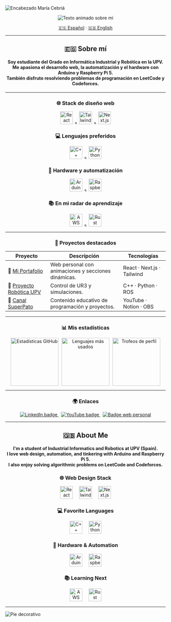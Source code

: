 <!-- Encabezado dinámico (cápsula) -->
<picture>
  <source media="(prefers-color-scheme: dark)" srcset="https://capsule-render.vercel.app/api?type=cylinder&height=100&section=header&text=Mar%C3%ADa%20Cebri%C3%A1&fontSize=70&fontColor=FFD700&animation=scaleIn&color=0D1117" />
  <img alt="Encabezado María Cebriá" src="https://capsule-render.vercel.app/api?type=cylinder&height=100&section=header&text=Mar%C3%ADa%20Cebri%C3%A1&fontSize=70&fontColor=191970&animation=scaleIn&color=F6F8FA" />
</picture>

<!-- Typing SVG dinámico -->
<p align="center">
  <picture>
    <source media="(prefers-color-scheme: dark)" srcset="https://readme-typing-svg.demolab.com?font=Fira+Code&weight=500&size=22&pause=1200&color=FFD700&center=true&vCenter=true&width=640&lines=Inform%C3%A1tica+Industrial+y+Rob%C3%B3tica+%40+UPV;Web+%2B+Automatizaci%C3%B3n+%2B+Hardware;Learning+never+stops+%F0%9F%93%9A" />
    <img alt="Texto animado sobre mí" src="https://readme-typing-svg.demolab.com?font=Fira+Code&weight=500&size=22&pause=1200&color=191970&center=true&vCenter=true&width=640&lines=Inform%C3%A1tica+Industrial+y+Rob%C3%B3tica+%40+UPV;Web+%2B+Automatizaci%C3%B3n+%2B+Hardware;Aprendiendo+siempre+%F0%9F%93%9A" />
  </picture>
</p>

<p align="center">
  <a href="#es">🇪🇸 Español</a> · <a href="#en">🇬🇧 English</a>
</p>

---

<h2 id="es" align="center">🇪🇸 Sobre mí</h2>

<h4 align="center">
Soy estudiante del Grado en Informática Industrial y Robótica en la UPV.<br/>
Me apasiona el desarrollo web, la automatización y el hardware con Arduino y Raspberry Pi 5.<br/>
También disfruto resolviendo problemas de programación en LeetCode y Codeforces.
</h4>

---

<h3 align="center">🌐 Stack de diseño web</h3>

<p align="center" aria-label="Frameworks de desarrollo web">
  <img src="https://cdn.jsdelivr.net/gh/devicons/devicon/icons/react/react-original.svg" height="40" alt="React" />
  <img width="12" alt="separador" />
  <img src="https://cdn.simpleicons.org/tailwindcss/06B6D4" height="40" alt="Tailwind CSS" />
  <img width="12" alt="separador" />
  <img src="https://cdn.simpleicons.org/nextdotjs/000000" height="40" alt="Next.js" />
</p>

<h3 align="center">💻 Lenguajes preferidos</h3>

<p align="center" aria-label="Lenguajes preferidos">
  <img src="https://cdn.jsdelivr.net/gh/devicons/devicon/icons/cplusplus/cplusplus-original.svg" height="40" alt="C++" />
  <img width="12" alt="separador" />
  <img src="https://cdn.jsdelivr.net/gh/devicons/devicon/icons/python/python-original.svg" height="40" alt="Python" />
</p>

<h3 align="center">🔧 Hardware y automatización</h3>

<p align="center" aria-label="Tecnologías de hardware">
  <img src="https://cdn.jsdelivr.net/gh/devicons/devicon/icons/arduino/arduino-original.svg" height="40" alt="Arduino" />
  <img width="12" alt="separador" />
  <img src="https://cdn.jsdelivr.net/gh/devicons/devicon/icons/raspberrypi/raspberrypi-original.svg" height="40" alt="Raspberry Pi" />
</p>

<h3 align="center">📚 En mi radar de aprendizaje</h3>

<p align="center" aria-label="Tecnologías por aprender">
  <img src="https://cdn.jsdelivr.net/gh/devicons/devicon/icons/amazonwebservices/amazonwebservices-line-wordmark.svg" height="40" alt="AWS" />
  <img width="12" alt="separador" />
  <img src="https://cdn.jsdelivr.net/gh/devicons/devicon/icons/rust/rust-original.svg" height="40" alt="Rust" />
</p>

---

<h3 align="center">🚀 Proyectos destacados</h3>

<div align="center">

| Proyecto | Descripción | Tecnologías |
|---|---|---|
| 🧠 [Mi Portafolio](https://mariacebria.com) | Web personal con animaciones y secciones dinámicas. | React · Next.js · Tailwind |
| 🤖 [Proyecto Robótica UPV](https://github.com/MariaCebriaF/robotics-lab) | Control de UR3 y simulaciones. | C++ · Python · ROS |
| 🦆 [Canal SuperPato](https://www.youtube.com/@MariaCebriaF) | Contenido educativo de programación y proyectos. | YouTube · Notion · OBS |

</div>

---

<h3 align="center">📊 Mis estadísticas</h3>

<div align="center" style="display:flex;flex-wrap:wrap;gap:10px;justify-content:center;align-items:center;">

  <!-- Stats card dinámico -->
  <picture>
    <source media="(prefers-color-scheme: dark)" srcset="https://github-readme-stats.vercel.app/api?username=MariaCebriaF&show_icons=true&theme=github_dark&hide_border=false&include_all_commits=true&count_private=true&rank_icon=github" />
    <img alt="Estadísticas GitHub" height="150" src="https://github-readme-stats.vercel.app/api?username=MariaCebriaF&show_icons=true&theme=default&hide_border=false&include_all_commits=true&count_private=true&rank_icon=github" />
  </picture>

  <!-- Top languages dinámico -->
  <picture>
    <source media="(prefers-color-scheme: dark)" srcset="https://github-readme-stats.vercel.app/api/top-langs?username=MariaCebriaF&layout=compact&langs_count=6&theme=github_dark&hide_border=false" />
    <img alt="Lenguajes más usados" height="150" src="https://github-readme-stats.vercel.app/api/top-langs?username=MariaCebriaF&layout=compact&langs_count=6&theme=default&hide_border=false" />
  </picture>

  <!-- Trophies dinámico -->
  <picture>
    <source media="(prefers-color-scheme: dark)" srcset="https://github-profile-trophy.vercel.app?username=MariaCebriaF&theme=darkhub&column=-1&row=1&margin-w=8&margin-h=8" />
    <img alt="Trofeos de perfil" height="150" src="https://github-profile-trophy.vercel.app?username=MariaCebriaF&theme=flat&column=-1&row=1&margin-w=8&margin-h=8" />
  </picture>

</div>

---

<h3 align="center">🌍 Enlaces</h3>

<p align="center">
  <a href="https://www.linkedin.com/in/mariacebriafernandez/" target="_blank" aria-label="LinkedIn de María Cebriá">
    <picture>
      <source media="(prefers-color-scheme: dark)" srcset="https://img.shields.io/badge/LinkedIn-María%20Cebriá-0A66C2?style=flat&logo=linkedin&logoColor=white" />
      <img alt="LinkedIn badge" src="https://img.shields.io/badge/LinkedIn-María%20Cebriá-0A66C2?style=flat&logo=linkedin&logoColor=white" />
    </picture>
  </a>
  &nbsp;
  <a href="https://www.youtube.com/@MariaCebriaF" target="_blank" aria-label="YouTube de María Cebriá">
    <picture>
      <source media="(prefers-color-scheme: dark)" srcset="https://img.shields.io/badge/YouTube-@MariaCebriaF-FF0000?style=flat&logo=youtube&logoColor=white" />
      <img alt="YouTube badge" src="https://img.shields.io/badge/YouTube-@MariaCebriaF-FF0000?style=flat&logo=youtube&logoColor=white" />
    </picture>
  </a>
  &nbsp;
  <a href="https://mariacebria.com" target="_blank" aria-label="Sitio web de María Cebriá">
    <picture>
      <source media="(prefers-color-scheme: dark)" srcset="https://img.shields.io/badge/🌐_Visita_mi_web-mariacebria.com-0D1117?style=flat" />
      <img alt="Badge web personal" src="https://img.shields.io/badge/🌐_Visita_mi_web-mariacebria.com-F6F8FA?style=flat" />
    </picture>
  </a>
</p>

---

<h2 id="en" align="center">🇬🇧 About Me</h2>

<h4 align="center">
I'm a student of Industrial Informatics and Robotics at UPV (Spain).<br/>
I love web design, automation, and tinkering with Arduino and Raspberry Pi 5.<br/>
I also enjoy solving algorithmic problems on LeetCode and Codeforces.
</h4>

<h3 align="center">🌐 Web Design Stack</h3>

<p align="center">
  <img src="https://cdn.jsdelivr.net/gh/devicons/devicon/icons/react/react-original.svg" height="40" alt="React" />
  <img width="12" />
  <img src="https://cdn.simpleicons.org/tailwindcss/06B6D4" height="40" alt="Tailwind CSS" />
  <img width="12" />
  <img src="https://cdn.simpleicons.org/nextdotjs/000000" height="40" alt="Next.js" />
</p>

<h3 align="center">💻 Favorite Languages</h3>

<p align="center">
  <img src="https://cdn.jsdelivr.net/gh/devicons/devicon/icons/cplusplus/cplusplus-original.svg" height="40" alt="C++" />
  <img width="12" />
  <img src="https://cdn.jsdelivr.net/gh/devicons/devicon/icons/python/python-original.svg" height="40" alt="Python" />
</p>

<h3 align="center">🔧 Hardware & Automation</h3>

<p align="center">
  <img src="https://cdn.jsdelivr.net/gh/devicons/devicon/icons/arduino/arduino-original.svg" height="40" alt="Arduino" />
  <img width="12" />
  <img src="https://cdn.jsdelivr.net/gh/devicons/devicon/icons/raspberrypi/raspberrypi-original.svg" height="40" alt="Raspberry Pi" />
</p>

<h3 align="center">📚 Learning Next</h3>

<p align="center">
  <img src="https://cdn.jsdelivr.net/gh/devicons/devicon/icons/amazonwebservices/amazonwebservices-line-wordmark.svg" height="40" alt="AWS" />
  <img width="12" />
  <img src="https://cdn.jsdelivr.net/gh/devicons/devicon/icons/rust/rust-original.svg" height="40" alt="Rust" />
</p>

---

<!-- Pie dinámico (cápsula) -->
<picture>
  <source media="(prefers-color-scheme: dark)" srcset="https://capsule-render.vercel.app/api?type=cylinder&height=100&section=footer&fontColor=FFFFFF&color=0D1117" />
  <img alt="Pie decorativo" src="https://capsule-render.vercel.app/api?type=cylinder&height=100&section=footer&fontColor=191970&color=F6F8FA" />
</picture>
